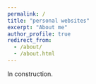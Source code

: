 ```yaml
---
permalink: /
title: "personal websites"
excerpt: "About me"
author_profile: true
redirect_from: 
  - /about/
  - /about.html
---
```


In construction.